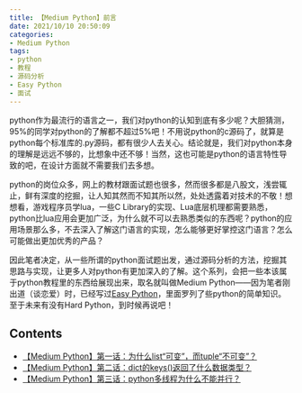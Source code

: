 ```yaml
---
title: 【Medium Python】前言
date: 2021/10/10 20:50:09
categories:
- Medium Python
tags:
- python
- 教程
- 源码分析
- Easy Python
- 面试
---
```


python作为最流行的语言之一，我们对python的认知到底有多少呢？大胆猜测，95%的同学对python的了解都不超过5%吧！不用说python的c源码了，就算是python每个标准库的.py源码，都有很少人去关心。结论就是，我们对python本身的理解是远远不够的，比想象中还不够！当然，这也可能是python的语言特性导致的吧，在设计方面就不需要我们去多想。

python的岗位众多，网上的教材跟面试题也很多，然而很多都是八股文，浅尝辄止，鲜有深度的挖掘，让人知其然而不知其所以然，处处透露着对技术的不敬！想想看，游戏程序员学lua，一些C Library的实现、Lua底层机理都需要熟悉，python比lua应用会更加广泛，为什么就不可以去熟悉类似的东西呢？python的应用场景那么多，不去深入了解这门语言的实现，怎么能够更好掌控这门语言？怎么可能做出更加优秀的产品？

因此笔者决定，从一些所谓的python面试题出发，通过源码分析的方法，挖掘其思路与实现，让更多人对python有更加深入的了解。这个系列，会把一些本该属于python教程里的东西给展现出来，取名就叫做Medium Python——因为笔者刚出道（谈恋爱）时，已经写过[Easy Python](https://utmhikari.top/categories/Easy-Python/)，里面罗列了些python的简单知识。至于未来有没有Hard Python，到时候再说吧！

## Contents

- [【Medium Python】第一话：为什么list“可变”，而tuple“不可变”？](https://utmhikari.top/2021/10/17/mediumpython/i/)
- [【Medium Python】第二话：dict的keys()返回了什么数据类型？](https://utmhikari.top/2021/10/23/mediumpython/ii/)
- [【Medium Python】第三话：python多线程为什么不能并行？](https://utmhikari.top/2021/10/30/mediumpython/iii/)

